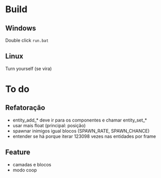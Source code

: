 # Build

## Windows
Double click `run.bat`

## Linux
Turn yourself (se vira)

# To do

## Refatoração

- entity_add_* deve ir para os componentes e chamar entity_set_*
- usar mais float (principal: posição)
- spawnar inimigos igual blocos (SPAWN_RATE, SPAWN_CHANCE)
- entender se há porque iterar 123098 vezes nas entidades por frame

## Feature

- camadas e blocos
- modo coop
